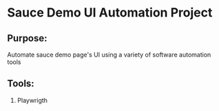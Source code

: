 # Sauce Demo UI Automation Project

## Purpose:
Automate sauce demo page's UI using a variety of software automation tools


## Tools:
1. Playwrigth
